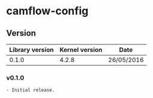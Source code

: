 # camflow-config

## Version

| Library version | Kernel version | Date       |
| --------------- |----------------| ---------- |
| 0.1.0           | 4.2.8          | 26/05/2016 |

### v0.1.0

```
- Initial release.
```
